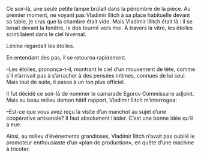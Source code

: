 Ce soir-là, une seule petite lampe brûlait dans la pénombre de la pièce. Au premier moment, ne voyant pas Vladimir llitch à sa place habituelle devant sa table, je crus que la chambre était vide. Mais Vladimir Illitch était là : il se tenait devant la fenêtre, le dos tourné vers moi. À travers la vitre, les étoiles scintillaient dans le ciel hivernal.

Lénine regardait les étoiles.

En entendant des pas, il se retourna rapidement.

–Les étoiles, prononça-t-il, montrant le ciel d’un mouvement de tête, comme s’il n’arrivait pas à s’arracher à des pensées intimes, connues de lui seul. Mais tout de suite, il passa à un ton plus officiel.

Il fut décidé ce soir-là de nommer le camarade Egorov Commissaire adjoint. Mais au beau milieu demon hâtif rapport, Vladimir llitch m’interrogea:

–Est-ce que vous avez reçu la visite d’un manchot au sujet d’une coopérative artisanale? Il faut absolument l’aider. C’est une bonne idée qu’il a eue.

Ainsi, au milieu d’événements grandioses, Vladimir llitch n’avait pas oublié le promoteur enthousiaste d’un «plan de production», en quête d’une machine à tricoter.
